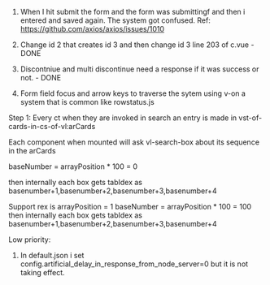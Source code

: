1. When I hit submit the form and the form was submittingf and then i entered and saved again. The system got confused.
   Ref: https://github.com/axios/axios/issues/1010

2. Change id 2 that creates id 3 and then change id 3 line 203 of c.vue - DONE

3. Discontniue and multi discontinue need a response if it was success or not. - DONE

4. Form field focus and arrow keys to traverse the sytem using v-on a system that is common like rowstatus.js

Step 1: Every ct when they are invoked in search an entry is made in vst-of-cards-in-cs-of-vl:arCards

Each component when mounted will ask vl-search-box about its sequence in the arCards

baseNumber = arrayPosition \* 100 = 0

then internally each box gets tabIdex as basenumber+1,basenumber+2,basenumber+3,basenumber+4

Support rex is arrayPosition = 1
baseNumber = arrayPosition \* 100 = 100
then internally each box gets tabIdex as basenumber+1,basenumber+2,basenumber+3,basenumber+4

Low priority:

1. In default.json i set config.artificial_delay_in_response_from_node_server=0 but it is not taking effect.
